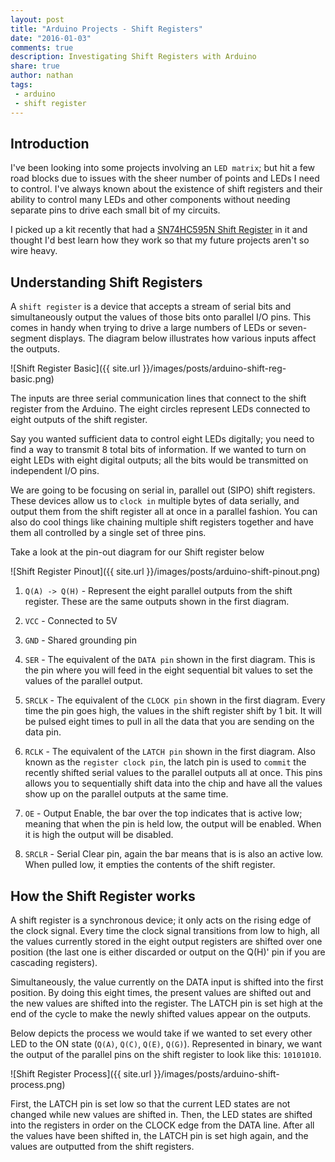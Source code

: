 ```yaml
---
layout: post
title: "Arduino Projects - Shift Registers"
date: "2016-01-03"
comments: true
description: Investigating Shift Registers with Arduino
share: true
author: nathan
tags:
 - arduino
 - shift register
---
```


## Introduction

I've been looking into some projects involving an `LED matrix`; but hit a few road blocks due to issues with the sheer number of points and LEDs I need to control. I've always known about the existence of shift registers and their ability to control many LEDs and other components without needing separate pins to drive each small bit of my circuits.

I picked up a kit recently that had a [SN74HC595N Shift Register](http://www.digikey.com/product-detail/en/SN74HC595N/296-1600-5-ND/277246) in it and thought I'd best learn how they work so that my future projects aren't so wire heavy.

## Understanding Shift Registers

A `shift register` is a device that accepts a stream of serial bits and simultaneously output the values of those bits onto parallel I/O pins. This comes in handy when trying to drive a large numbers of LEDs or seven-segment displays. The diagram below illustrates how various inputs affect the outputs.

![Shift Register Basic]({{ site.url }}/images/posts/arduino-shift-reg-basic.png)

The inputs are three serial communication lines that connect to the shift register from the Arduino. The eight circles represent LEDs connected to eight outputs of the shift register.

Say you wanted sufficient data to control eight LEDs digitally; you need to find a way to transmit 8 total bits of information. If we wanted to turn on eight LEDs with eight digital outputs; all the bits would be transmitted on independent I/O pins.

We are going to be focusing on serial in, parallel out (SIPO) shift registers. These devices allow us to `clock in` multiple bytes of data serially, and output them from the shift register all at once in a parallel fashion. You can also do cool things like chaining multiple shift registers together and have them all controlled by a single set of three pins.

Take a look at the pin-out diagram for our Shift register below

![Shift Register Pinout]({{ site.url }}/images/posts/arduino-shift-pinout.png)

1. `Q(A) -> Q(H)` - Represent the eight parallel outputs from the shift register. These are the same outputs shown in the first diagram.

2. `VCC` - Connected to 5V

3. `GND` - Shared grounding pin

4. `SER` - The equivalent of the `DATA pin` shown in the first diagram. This is the pin where you will feed in the eight sequential bit values to set the values of the parallel output.

5. `SRCLK` - The equivalent of the `CLOCK pin` shown in the first diagram. Every time the pin goes high, the values in the shift register shift by 1 bit. It will be pulsed eight times to pull in all the data that you are sending on the data pin.

6. `RCLK` - The equivalent of the `LATCH pin` shown in the first diagram. Also known as the `register clock pin`, the latch pin is used to `commit` the recently shifted serial values to the parallel outputs all at once. This pins allows you to sequentially shift data into the chip and have all the values show up on the parallel outputs at the same time.

7. `OE` - Output Enable, the bar over the top indicates that is active low; meaning that when the pin is held low, the output will be enabled. When it is high the output will be disabled.

8. `SRCLR` - Serial Clear pin, again the bar means that is is also an active low. When pulled low, it empties the contents of the shift register.

## How the Shift Register works

A shift register is a synchronous device; it only acts on the rising edge of the clock signal. Every time the clock signal transitions from low to high, all the values currently stored in the eight output registers are shifted over one position (the last one is either discarded or output on the Q(H)' pin if you are cascading registers).

Simultaneously, the value currently on the DATA input is shifted into the first position. By doing this eight times, the present values are shifted out and the new values are shifted into the register. The LATCH pin is set high at the end of the cycle to make the newly shifted values appear on the outputs.

Below depicts the process we would take if we wanted to set every other LED to the ON state (`Q(A)`, `Q(C)`, `Q(E)`, `Q(G)`). Represented in binary, we want the output of the parallel pins on the shift register to look like this: `10101010`.

![Shift Register Process]({{ site.url }}/images/posts/arduino-shift-process.png)

First, the LATCH pin is set low so that the current LED states are not changed while new values are shifted in. Then, the LED states are shifted into the registers in order on the CLOCK edge from the DATA line. After all the values have been shifted in, the LATCH pin is set high again, and the values are outputted from the shift registers.
